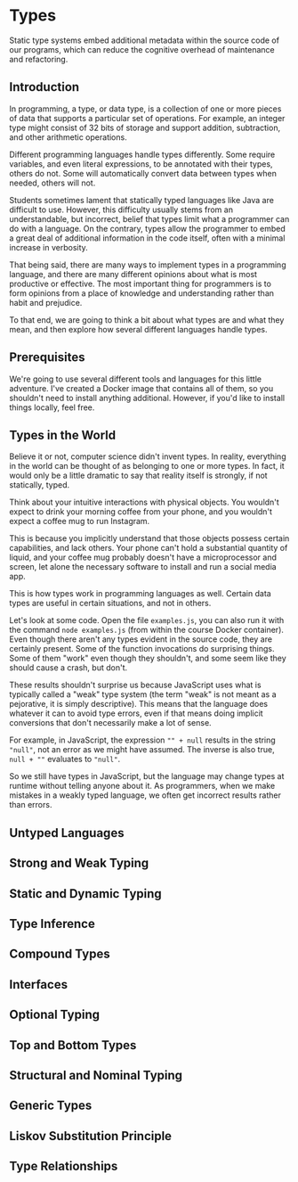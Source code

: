 # Types

Static type systems embed additional metadata within the source code of our
programs, which can reduce the cognitive overhead of maintenance and
refactoring.

## Introduction

In programming, a type, or data type, is a collection of one or more pieces of
data that supports a particular set of operations. For example, an integer type
might consist of 32 bits of storage and support addition, subtraction, and other
arithmetic operations.

Different programming languages handle types differently. Some require
variables, and even literal expressions, to be annotated with their types,
others do not. Some will automatically convert data between types when needed,
others will not.

Students sometimes lament that statically typed languages like Java are
difficult to use. However, this difficulty usually stems from an understandable,
but incorrect, belief that types limit what a programmer can do with a language.
On the contrary, types allow the programmer to embed a great deal of additional
information in the code itself, often with a minimal increase in verbosity.

That being said, there are many ways to implement types in a programming
language, and there are many different opinions about what is most productive or
effective. The most important thing for programmers is to form opinions from a
place of knowledge and understanding rather than habit and prejudice.

To that end, we are going to think a bit about what types are and what they
mean, and then explore how several different languages handle types.

## Prerequisites

We're going to use several different tools and languages for this little
adventure. I've created a Docker image that contains all of them, so you
shouldn't need to install anything additional. However, if you'd like to install
things locally, feel free.

## Types in the World

Believe it or not, computer science didn't invent types. In reality, everything
in the world can be thought of as belonging to one or more types. In fact, it
would only be a little dramatic to say that reality itself is strongly, if not
statically, typed.

Think about your intuitive interactions with physical objects. You wouldn't
expect to drink your morning coffee from your phone, and you wouldn't expect a
coffee mug to run Instagram.

This is because you implicitly understand that those objects possess certain
capabilities, and lack others. Your phone can't hold a substantial quantity of
liquid, and your coffee mug probably doesn't have a microprocessor and screen,
let alone the necessary software to install and run a social media app.

This is how types work in programming languages as well. Certain data types are
useful in certain situations, and not in others.

Let's look at some code. Open the file `examples.js`, you can also run it with
the command `node examples.js` (from within the course Docker container). Even
though there aren't any types evident in the source code, they are certainly
present. Some of the function invocations do surprising things. Some of them
"work" even though they shouldn't, and some seem like they should cause a crash,
but don't.

These results shouldn't surprise us because JavaScript uses what is typically
called a "weak" type system (the term "weak" is not meant as a pejorative, it is
simply descriptive). This means that the language does whatever it can to avoid
type errors, even if that means doing implicit conversions that don't
necessarily make a lot of sense.

For example, in JavaScript, the expression `"" + null` results in the string
`"null"`, not an error as we might have assumed. The inverse is also true,
`null + ""` evaluates to `"null"`.

So we still have types in JavaScript, but the language may change types at
runtime without telling anyone about it. As programmers, when we make mistakes
in a weakly typed language, we often get incorrect results rather than errors.

## Untyped Languages

## Strong and Weak Typing

## Static and Dynamic Typing

## Type Inference

## Compound Types

## Interfaces

## Optional Typing

## Top and Bottom Types

## Structural and Nominal Typing

## Generic Types

## Liskov Substitution Principle

## Type Relationships
